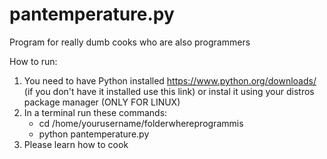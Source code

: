 # pantemperature.py
Program for really dumb cooks who are also programmers

How to run:

1. You need to have Python installed https://www.python.org/downloads/ (if you don't have it installed use this link) or instal it using your distros package manager (ONLY FOR LINUX)
2. In a terminal run these commands:
      - cd /home/yourusername/folderwhereprogrammis
      - python pantemperature.py
3. Please learn how to cook
 
